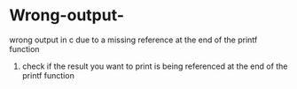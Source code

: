 # Wrong-output-
wrong output in c due to a missing reference at the end of the printf function

1. check if the result you want to print is being referenced at the end of the printf function
